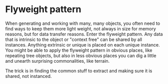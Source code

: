 # Flyweight pattern

When generating and working with many, many objects, you often need to find ways to keep them more light weight, not always in size for memory reasons, but for data transfer reasons. Enter the flyweight pattern. Any data that is intrinsic to the object or "context free" can be shared by all instances. Anything extrinsic or unique is placed on each unique instance. You might be able to apply the flyweight pattern in obvious places, like repeating tree objects, but also in less obvious places you can dig a little and unearth surprising commonalities, like terrain.

The trick is in finding the common stuff to extract and making sure it is shared, not instanced.
